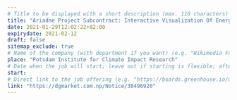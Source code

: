 ```yaml
---
# Title to be displayed with a short description (max. 110 characters)
title: "Ariadne Project Subcontract: Interactive Visualization Of Energy Transition Options And Effects"
date: 2021-01-29T12:02:22+02:00
expirydate: 2021-02-12
draft: false
sitemap_exclude: true
# Name of the company (with department if you want) (e.g. "Wikimedia Foundation, Technology")
place: "Potsdam Institute for Climate Impact Research"
# Date when the job will start; leave out if starting is flexible; afterwards the listing will disappear (date format "2020-02-02" YYYY-MM-DD)
start: 
# Direct link to the job offering (e.g. "https://boards.greenhouse.io/wikimedia/jobs/2083317?gh_src=fd611a951")
link: "https://dgmarket.com.np/Notice/38496920"
---
```

